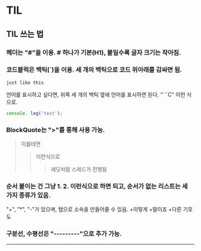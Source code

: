 # TIL

## TIL 쓰는 법

### 헤더는 "#"을 이용. # 하나가 기본(H1), 붙일수록 글자 크기는 작아짐.

### 코드블럭은 백틱(`)을 이용. 세 개의 백틱으로 코드 위아래를 감싸면 됨.
```
just like this
```
언어를 표시하고 싶다면, 위쪽 세 개의 백틱 옆에 언어를 표시하면 된다. "```C" 이런 식으로.
```JavaScript
console. log('test');
```

### BlockQuote는 ">"를 통해 사용 가능.
> 이를테면
> > 이런식으로
> > > 레딧처럼 스레드가 진행됨

### 순서 붙이는 건 그냥 1. 2. 이런식으로 하면 되고, 순서가 없는 리스트는 세 가지 종류가 있음.
"+", "*", "-"가 있으며, 탭으로 소속을 만들어줄 수 있음.
+이렇게
  +말이죠
    +다른 기호도 

### 구분선, 수평선은 "---------"으로 추가 가능.
--------------------
